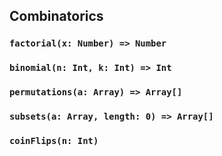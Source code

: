 ## Combinatorics

### `factorial(x: Number) => Number`

### `binomial(n: Int, k: Int) => Int`

### `permutations(a: Array) => Array[]`

### `subsets(a: Array, length: 0) => Array[]`

### `coinFlips(n: Int)`
